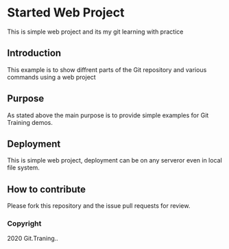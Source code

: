 # Started Web Project
This is simple web project and its my git learning with practice

## Introduction
This example is to show diffrent parts of the Git repository and various commands using a web project

## Purpose
As stated above the main purpose is to provide simple examples for Git Training demos.

## Deployment
This is simple web project, deployment can be on any serveror even in local file system.

## How to contribute
Please fork this repository and the issue pull requests for review.

### Copyright
2020 Git.Traning..